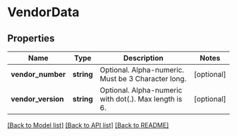 # VendorData

## Properties
Name | Type | Description | Notes
------------ | ------------- | ------------- | -------------
**vendor_number** | **string** | Optional. Alpha-numeric. Must be 3 Character long. | [optional] 
**vendor_version** | **string** | Optional. Alpha-numeric with dot(.). Max length is 6. | [optional] 

[[Back to Model list]](../README.md#documentation-for-models) [[Back to API list]](../README.md#documentation-for-api-endpoints) [[Back to README]](../README.md)


